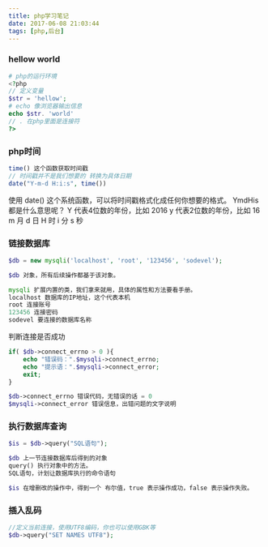 ```yaml
---
title: php学习笔记
date: 2017-06-08 21:03:44
tags: [php,后台]
---
```


### hellow world

```php
# php的运行环境
<?php
// 定义变量
$str = 'hellow';
# echo 像浏览器输出信息
echo $str. 'world'
// . 在php里面是连接符
?>
```
<!--more-->

### php时间

```php
time() 这个函数获取时间戳
// 时间戳并不是我们想要的 转换为具体日期
date("Y-m-d H:i:s", time())

```
使用 date() 这个系统函数，可以将时间戳格式化成任何你想要的格式。
YmdHis 都是什么意思呢？
Y 代表4位数的年份，比如 2016
y 代表2位数的年份，比如 16
m 月
d 日
H 时
i 分
s 秒

### 链接数据库

```php
$db = new mysqli('localhost', 'root', '123456', 'sodevel');

$db 对象，所有后续操作都基于该对象。

mysqli 扩展内置的类，我们拿来就用，具体的属性和方法要看手册。
localhost 数据库的IP地址，这个代表本机
root 连接账号
123456 连接密码
sodevel 要连接的数据库名称
```
判断连接是否成功


```php
if( $db->connect_errno > 0 ){
    echo "错误码：".$mysqli->connect_errno;
    echo "提示语：".$mysqli->connect_error;
    exit;
}

$db->connect_errno 错误代码，无错误的话 = 0
$mysqli->connect_error 错误信息，出错问题的文字说明
```

### 执行数据库查询

```php
$is = $db->query("SQL语句");

$db 上一节连接数据库后得到的对象
query() 执行对象中的方法。
SQL语句，计划让数据库执行的命令语句

$is 在增删改的操作中，得到一个 布尔值，true 表示操作成功，false 表示操作失败。
```
### 插入乱码

```php
//定义当前连接，使用UTF8编码，你也可以使用GBK等
$db->query("SET NAMES UTF8");
```


